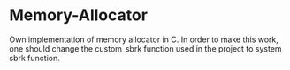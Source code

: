 # Memory-Allocator
Own implementation of memory allocator in C.
In order to make this work, one should change the custom_sbrk function used in the project to system sbrk function.
